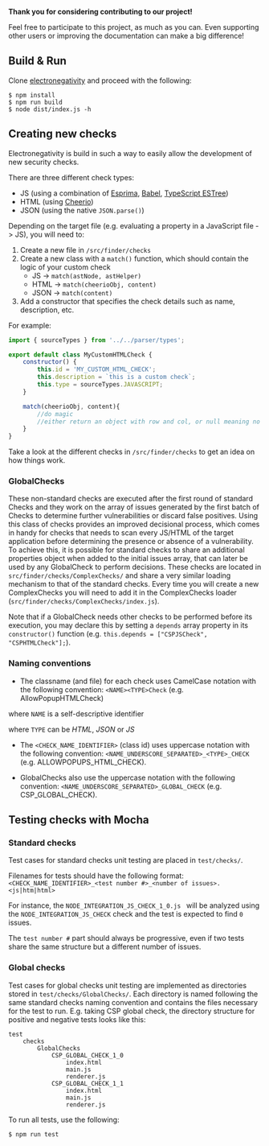 **Thank you for considering contributing to our project!**

Feel free to participate to this project, as much as you can. Even supporting other users or improving the documentation can make a big difference!

## Build & Run

Clone [electronegativity](git@github.com:doyensec/electronegativity.git) and proceed with the following:

```
$ npm install
$ npm run build
$ node dist/index.js -h
```

## Creating new checks

Electronegativity is build in such a way to easily allow the development of new security checks.

There are three different check types:

* JS (using a combination of [Esprima](http://esprima.org/), [Babel](https://github.com/babel/babel), [TypeScript ESTree](https://github.com/JamesHenry/typescript-estree))
* HTML (using [Cheerio](https://github.com/cheeriojs/cheerio))
* JSON (using the native `JSON.parse()`)

Depending on the target file (e.g. evaluating a property in a JavaScript file -> JS), you will need to:

1. Create a new file in `/src/finder/checks`
2. Create a new class with a `match()` function, which should contain the logic of your custom check
   * JS -> `match(astNode, astHelper)`
   * HTML -> `match(cheerioObj, content)`
   * JSON -> `match(content)`
3. Add a constructor that specifies the check details such as name, description, etc. 

For example:

```js
import { sourceTypes } from '../../parser/types';

export default class MyCustomHTMLCheck {
    constructor() {
        this.id = 'MY_CUSTOM_HTML_CHECK';
        this.description = `this is a custom check`;
        this.type = sourceTypes.JAVASCRIPT;
    }

    match(cheerioObj, content){
        //do magic
        //either return an object with row and col, or null meaning no issues were identified
    }
}

```

Take a look at the different checks in `/src/finder/checks` to get an idea on how things work.

### GlobalChecks

These non-standard checks are executed after the first round of standard Checks and they work on the array of issues generated by the first batch of Checks to determine further vulnerabilities or discard false positives. Using this class of checks provides an improved decisional process, which comes in handy for checks that needs to scan every JS/HTML of the target application before determining the presence or absence of a vulnerability.
To achieve this, it is possible for standard checks to share an additional properties object when added to the initial issues array, that can later be used by any GlobalCheck to perform decisions. These checks are located in `src/finder/checks/ComplexChecks/` and share a very similar loading mechanism to that of the standard checks. Every time you will create a new ComplexChecks you will need to add it in the ComplexChecks loader (`src/finder/checks/ComplexChecks/index.js`).

Note that if a GlobalCheck needs other checks to be performed before its execution, you may declare this by setting a `depends` array property in its `constructor()` function (e.g. `this.depends = ["CSPJSCheck", "CSPHTMLCheck"];`). 


### Naming conventions

* The classname (and file) for each check uses CamelCase notation with the following convention: 
```<NAME><TYPE>Check``` (e.g. AllowPopupHTMLCheck)

where `NAME` is a self-descriptive identifier

where `TYPE` can be *HTML*, *JSON* or *JS* 

* The ```<CHECK_NAME_IDENTIFIER>``` (class id) uses uppercase notation with the following convention: ```<NAME_UNDERSCORE_SEPARATED>_<TYPE>_CHECK``` (e.g. ALLOWPOPUPS_HTML_CHECK).

* GlobalChecks also use the uppercase notation with the following convention: ```<NAME_UNDERSCORE_SEPARATED>_GLOBAL_CHECK``` (e.g. CSP_GLOBAL_CHECK).


## Testing checks with Mocha

### Standard checks

Test cases for standard checks unit testing are placed in `test/checks/`.

Filenames for tests should have the following format: ```<CHECK_NAME_IDENTIFIER>_<test number #>_<number of issues>.<js|htm|html>```

For instance, the ```NODE_INTEGRATION_JS_CHECK_1_0.js ``` will be analyzed using the ```NODE_INTEGRATION_JS_CHECK``` check and the test is expected to find ```0``` issues.

The `test number #` part should always be progressive, even if two tests share the same structure but a different number of issues.

### Global checks

Test cases for global checks unit testing are implemented as directories stored in `test/checks/GlobalChecks/`.
Each directory is named following the same standard checks naming convention and contains the files necessary for the test to run. E.g. taking CSP global check, the directory structure for positive and negative tests looks like this:
```
test
    checks
        GlobalChecks
            CSP_GLOBAL_CHECK_1_0
                index.html
                main.js
                renderer.js
            CSP_GLOBAL_CHECK_1_1
                index.html
                main.js
                renderer.js
```



To run all tests, use the following:

```js
$ npm run test
```
